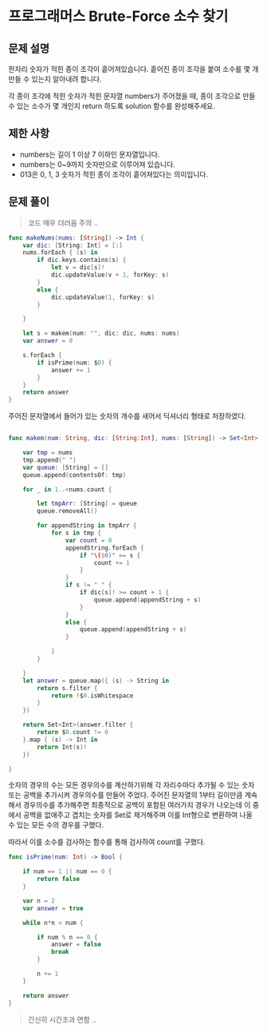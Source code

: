 # 프로그래머스 Brute-Force 소수 찾기

## 문제 설명

한자리 숫자가 적힌 종이 조각이 흩어져있습니다. 흩어진 종이 조각을 붙여 소수를 몇 개 만들 수 있는지 알아내려 합니다.

각 종이 조각에 적힌 숫자가 적힌 문자열 numbers가 주어졌을 때, 종이 조각으로 만들 수 있는 소수가 몇 개인지 return 하도록 solution 함수를 완성해주세요.

## 제한 사항

- numbers는 길이 1 이상 7 이하인 문자열입니다.
- numbers는 0~9까지 숫자만으로 이루어져 있습니다.
- 013은 0, 1, 3 숫자가 적힌 종이 조각이 흩어져있다는 의미입니다.

## 문제 풀이

> 코드 매우 더러움 주의 ..

```swift
func makeNums(nums: [String]) -> Int {
    var dic: [String: Int] = [:]
    nums.forEach { (s) in
        if dic.keys.contains(s) {
            let v = dic[s]!
            dic.updateValue(v + 1, forKey: s)
        }
        else {
            dic.updateValue(1, forKey: s)
        }

    }

    let s = makem(num: "", dic: dic, nums: nums)
    var answer = 0

    s.forEach {
        if isPrime(num: $0) {
            answer += 1
        }
    }
    return answer
}
```

주어진 문자열에서 들어가 있는 숫자의 개수를 새어서 딕셔너리 형태로 저장하였다.

```swift

func makem(num: String, dic: [String:Int], nums: [String]) -> Set<Int> {

    var tmp = nums
    tmp.append(" ")
    var queue: [String] = []
    queue.append(contentsOf: tmp)

    for _ in 1..<nums.count {

        let tmpArr: [String] = queue
        queue.removeAll()

        for appendString in tmpArr {
            for s in tmp {
                var count = 0
                appendString.forEach {
                    if "\($0)" == s {
                        count += 1
                    }
                }
                if s != " " {
                    if dic[s]! >= count + 1 {
                        queue.append(appendString + s)
                    }
                }
                else {
                    queue.append(appendString + s)
                }

            }
        }

    }
    let answer = queue.map({ (s) -> String in
        return s.filter {
            return !$0.isWhitespace
        }
    })

    return Set<Int>(answer.filter {
        return $0.count != 0
    }.map { (s) -> Int in
        return Int(s)!
    })

}
```

숫자의 경우의 수는 모든 경우의수를 계산하기위해 각 자리수마다 추가될 수 있는 숫자 또는 공백을 추가시켜 경우의수를 만들어 주었다. 주어진 문자열의 1부터 길이만큼 계속해서 경우의수를 추가해주면 최종적으로 공백이 포함된 여러가지 경우가 나오는데 이 중에서 공백을 없애주고 겹치는 숫자를 Set로 제거해주며 이를 Int형으로 변환하여 나올 수 있는 모든 수의 경우를 구했다.

따라서 이를 소수를 검사하는 함수를 통해 검사하여 count를 구했다.

```swift
func isPrime(num: Int) -> Bool {

    if num == 1 || num == 0 {
        return false
    }

    var n = 2
    var answer = true

    while n*n < num {

        if num % n == 0 {
            answer = false
            break
        }

        n += 1
    }

    return answer
}
```

> 간신히 시간초과 면함 ..
